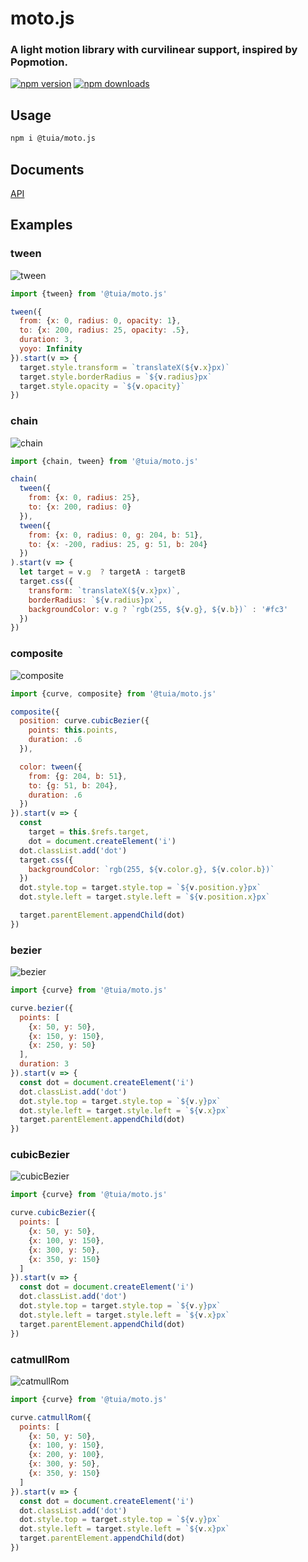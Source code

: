 # moto.js
### A light motion library with curvilinear support, inspired by Popmotion.
[![npm version](https://img.shields.io/npm/v/@tuia/moto.js.svg?style=flat&colorB=brightgreen)](https://www.npmjs.com/package/@tuia/moto.js)
[![npm downloads](https://img.shields.io/npm/dm/@tuia/moto.js.svg?style=flat&colorB=brightgreen)](https://www.npmjs.com/package/@tuia/moto.js)

## Usage
```bash
npm i @tuia/moto.js
```

## Documents
[API](//tuia-fed.github.io/moto.js/index.html)

## Examples

### tween
![tween](https://yun.duiba.com.cn/moto/tween.gif)

```js
import {tween} from '@tuia/moto.js'

tween({
  from: {x: 0, radius: 0, opacity: 1},
  to: {x: 200, radius: 25, opacity: .5},
  duration: 3,
  yoyo: Infinity
}).start(v => {
  target.style.transform = `translateX(${v.x}px)`
  target.style.borderRadius = `${v.radius}px`
  target.style.opacity = `${v.opacity}`
})
```

### chain
![chain](https://yun.duiba.com.cn/moto/chain.gif)
```js
import {chain, tween} from '@tuia/moto.js'

chain(
  tween({
    from: {x: 0, radius: 25},
    to: {x: 200, radius: 0}
  }),
  tween({
    from: {x: 0, radius: 0, g: 204, b: 51},
    to: {x: -200, radius: 25, g: 51, b: 204}
  })
).start(v => {
  let target = v.g  ? targetA : targetB
  target.css({
    transform: `translateX(${v.x}px)`,
    borderRadius: `${v.radius}px`,
    backgroundColor: v.g ? `rgb(255, ${v.g}, ${v.b})` : '#fc3'
  })
})
```

### composite
![composite](https://yun.duiba.com.cn/moto/composite.gif)
```js
import {curve, composite} from '@tuia/moto.js'

composite({
  position: curve.cubicBezier({
    points: this.points,
    duration: .6
  }),

  color: tween({
    from: {g: 204, b: 51},
    to: {g: 51, b: 204},
    duration: .6
  })
}).start(v => {
  const
    target = this.$refs.target,
    dot = document.createElement('i')
  dot.classList.add('dot')
  target.css({
    backgroundColor: `rgb(255, ${v.color.g}, ${v.color.b})`
  })
  dot.style.top = target.style.top = `${v.position.y}px`
  dot.style.left = target.style.left = `${v.position.x}px`

  target.parentElement.appendChild(dot)
})
```

### bezier
![bezier](https://yun.duiba.com.cn/moto/bezier.1.gif)
```js
import {curve} from '@tuia/moto.js'

curve.bezier({
  points: [
    {x: 50, y: 50},
    {x: 150, y: 150},
    {x: 250, y: 50}
  ],
  duration: 3
}).start(v => {
  const dot = document.createElement('i')
  dot.classList.add('dot')
  dot.style.top = target.style.top = `${v.y}px`
  dot.style.left = target.style.left = `${v.x}px`
  target.parentElement.appendChild(dot)
})
```

### cubicBezier
![cubicBezier](https://yun.duiba.com.cn/moto/bezier.cubic.gif)
```js
import {curve} from '@tuia/moto.js'

curve.cubicBezier({
  points: [
    {x: 50, y: 50},
    {x: 100, y: 150},
    {x: 300, y: 50},
    {x: 350, y: 150}
  ]
}).start(v => {
  const dot = document.createElement('i')
  dot.classList.add('dot')
  dot.style.top = target.style.top = `${v.y}px`
  dot.style.left = target.style.left = `${v.x}px`
  target.parentElement.appendChild(dot)
})
```

### catmullRom
![catmullRom](https://yun.duiba.com.cn/moto/catmull-rom.gif)
```js
import {curve} from '@tuia/moto.js'

curve.catmullRom({
  points: [
    {x: 50, y: 50},
    {x: 100, y: 150},
    {x: 200, y: 100},
    {x: 300, y: 50},
    {x: 350, y: 150}
  ]
}).start(v => {
  const dot = document.createElement('i')
  dot.classList.add('dot')
  dot.style.top = target.style.top = `${v.y}px`
  dot.style.left = target.style.left = `${v.x}px`
  target.parentElement.appendChild(dot)
})
```

